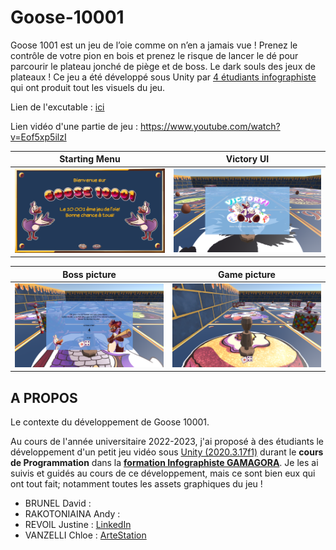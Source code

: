 # Goose-10001

Goose 1001 est un jeu de l’oie comme on n’en a jamais vue ! Prenez le contrôle de votre pion en bois et prenez le risque de lancer le dé pour parcourir le plateau jonché de piège et de boss. Le dark souls des jeux de plateaux ! Ce jeu a été développé sous Unity par [4 étudiants infographiste](#a-propos) qui ont produit tout les visuels du jeu. 

Lien de l'excutable : [ici](https://github.com/CorentinGaut/Goose-10001/blob/main/BuildGoose-10001/Goose_10001.exe)

Lien vidéo d'une partie de jeu : https://www.youtube.com/watch?v=Eof5xp5ilzI

Starting Menu        |  Victory UI
:-------------------------:|:-------------------------:
  ![image](Doc/StartMenu.png)  |  ![image](Doc/Victory.png)

Boss picture            |  Game picture
:-------------------------:|:-------------------------:
![image](Doc/Boss.png)  |  ![image](Doc/Game.png)

  
  

## A PROPOS
Le contexte du développement de Goose 10001.



Au cours de l'année universitaire 2022-2023, j'ai proposé à des étudiants le développement d'un petit jeu vidéo sous [Unity (2020.3.17f1)](https://unity.com/fr)  durant le **cours de Programmation** dans la **[formation Infographiste GAMAGORA](https://icom.univ-lyon2.fr/gamagora)**. Je les ai suivis et guidés au cours de ce développement, mais ce sont bien eux qui ont tout fait; notamment toutes les assets graphiques du jeu !  

 * BRUNEL David :
 * RAKOTONIAINA Andy :
 * REVOIL Justine : [LinkedIn](https://www.linkedin.com/in/justinerevoil)
 * VANZELLI Chloe : [ArteStation](https://www.artstation.com/bun-dmk)

